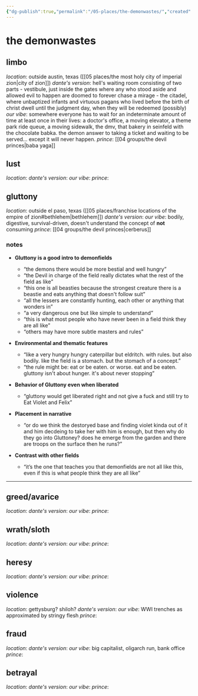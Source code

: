 ```yaml
---
{"dg-publish":true,"permalink":"/05-places/the-demonwastes/","created":"2024-10-28T09:20:59.178-05:00","updated":"2025-10-27T12:27:29.578-05:00"}
---
```


# the demonwastes

## limbo
*location*: outside austin, texas ([[05 places/the most holy city of imperial zion\|city of zion]])
*dante's version*: hell's waiting room consisting of two parts
				- vestibule, just inside the gates where any who stood aside and allowed evil to happen are doomed to forever chase a mirage
				- the citadel, where unbaptized infants and virtuous pagans who lived before the birth of christ dwell until the judgment day, when they will be redeemed (possibly)
*our vibe*: somewhere everyone has to wait for an indeterminate amount of time at least once in their lives: a doctor's office, a moving elevator, a theme park ride queue, a moving sidewalk, the dmv, that bakery in seinfeld with the chocolate babka. the demon answer to taking a ticket and waiting to be served... except it will never happen.
*prince*: [[04 groups/the devil princes\|baba yaga]]
## lust
*location*: 
*dante's version*: 
*our vibe*: 
*prince*: 
## gluttony
*location*: outside el paso, texas ([[05 places/franchise locations of the empire of zion#bethlehem\|bethlehem]])
*dante's version*:
*our vibe*: bodily, digestive, survival-driven, doesn't understand the concept of **not** consuming
*prince*: [[04 groups/the devil princes\|cerberus]]
### notes
- **Gluttony is a good intro to demonfields**
  - “the demons there would be more bestial and well hungry”
  - “the Devil in charge of the field really dictates what the rest of the field as like”
  - “this one is all beasties because the strongest creature there is a beastie and eats anything that doesn't follow suit”
  - “all the lessers are constantly hunting, each other or anything that wonders in”
  - “a very dangerous one but like simple to understand”
  - “this is what most people who have never been in a field think they are all like”
  - “others may have more subtle masters and rules”

- **Environmental and thematic features**
  - “like a very hungry hungry caterpillar but eldritch. with rules. but also bodily. like the field is a stomach. but the stomach of a concept.”
  - “the rule might be: eat or be eaten. or worse. eat and be eaten. gluttony isn't about hunger. it's about never stopping”

- **Behavior of Gluttony even when liberated**
  - “gluttony would get liberated right and not give a fuck and still try to Eat Violet and Felix”

- **Placement in narrative**
  - “or do we think the destoryed base and finding violet kinda out of it and him decdeing to take her with him is enough, but then why do they go into Gluttoney? does he emerge from the garden and there are troops on the surface then he runs?”

- **Contrast with other fields**
  - “it’s the one that teaches you that demonfields are not all like this, even if this is what people think they are all like”

---
## greed/avarice
*location*:
*dante's version*:
*our vibe*: 
*prince*:
## wrath/sloth
*location*:
*dante's version*:
*our vibe*: 
*prince*:
## heresy
*location*:
*dante's version*:
*our vibe*: 
*prince*:
## violence
*location*: gettysburg? shiloh?
*dante's version*:
*our vibe*: WWI trenches as approximated by stringy flesh
*prince*:
## fraud
*location*:
*dante's version*:
*our vibe*: big capitalist, oligarch run, bank office
*prince*:
## betrayal
*location*:
*dante's version*:
*our vibe*: 
*prince*: